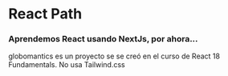 # React Path

### Aprendemos React usando NextJs, por ahora...

globomantics es un proyecto se se creó en el curso de React 18 Fundamentals.
No usa Tailwind.css


